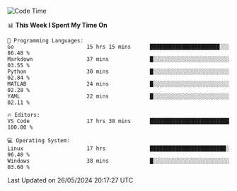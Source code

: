 
<!--START_SECTION:waka-->
![Code Time](http://img.shields.io/badge/Code%20Time-617%20hrs-blue)

📊 **This Week I Spent My Time On** 

```text
💬 Programming Languages: 
Go                       15 hrs 15 mins      ██████████████████████░░░   86.48 % 
Markdown                 37 mins             █░░░░░░░░░░░░░░░░░░░░░░░░   03.55 % 
Python                   30 mins             █░░░░░░░░░░░░░░░░░░░░░░░░   02.84 % 
MATLAB                   24 mins             █░░░░░░░░░░░░░░░░░░░░░░░░   02.28 % 
YAML                     22 mins             █░░░░░░░░░░░░░░░░░░░░░░░░   02.11 % 

🔥 Editors: 
VS Code                  17 hrs 38 mins      █████████████████████████   100.00 % 

💻 Operating System: 
Linux                    17 hrs              ████████████████████████░   96.40 % 
Windows                  38 mins             █░░░░░░░░░░░░░░░░░░░░░░░░   03.60 % 
```


 Last Updated on 26/05/2024 20:17:27 UTC
<!--END_SECTION:waka-->
